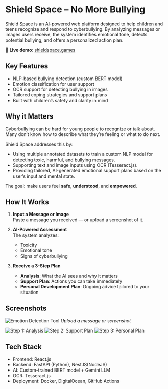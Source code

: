 # Shield Space – No More Bullying

Shield Space is an AI-powered web platform designed to help children and teens recognize and respond to cyberbullying. By analyzing messages or images users receive, the system identifies emotional tone, detects potential bullying, and offers a personalized action plan.

🔗 **Live demo**: [shieldspace.games](https://shieldspace.games/)

## Key Features

- NLP-based bullying detection (custom BERT model)
- Emotion classification for user support
- OCR support for detecting bullying in images
- Tailored coping strategies and support plans
- Built with children’s safety and clarity in mind

## Why it Matters

Cyberbullying can be hard for young people to recognize or talk about. Many don’t know how to describe what they’re feeling or what to do next.

Shield Space addresses this by:
- Using multiple annotated datasets to train a custom NLP model for detecting toxic, harmful, and bullying messages.
- Supporting text and image inputs using OCR (Tesseract.js).
- Providing tailored, AI-generated emotional support plans based on the user’s input and mental state.

The goal: make users feel **safe**, **understood**, and **empowered**.

## How It Works

1. **Input a Message or Image**  
   Paste a message you received — or upload a screenshot of it.

2. **AI-Powered Assessment**  
   The system analyzes:
   - Toxicity
   - Emotional tone
   - Signs of cyberbullying

3. **Receive a 3-Step Plan**  
   - **Analysis**: What the AI sees and why it matters  
   - **Support Plan**: Actions you can take immediately  
   - **Personal Development Plan**: Ongoing advice tailored to your situation
  

## Screenshots

![Emotion Detection Tool](https://github.com/user-attachments/assets/2b7b715e-682b-4a16-a2c8-edf804cc9662)
*Upload a message or screenshot*

![Step 1: Analysis](https://github.com/user-attachments/assets/6e764021-68f3-41bd-b0e2-cb903ac26bde)
![Step 2: Support Plan](https://github.com/user-attachments/assets/4473e30a-a04e-4ed0-bcd5-ab4cc663e460)
![Step 3: Personal Plan](https://github.com/user-attachments/assets/47fd301d-5527-4cc9-81bd-12f7f5a2427c)


## Tech Stack

- Frontend: React.js
- Backend: FastAPI (Python), NestJS(NodeJS)
- AI: Custom-trained BERT model + Gemini LLM
- OCR: Tesseract.js
- Deployment: Docker, DigitalOcean, GitHub Actions





